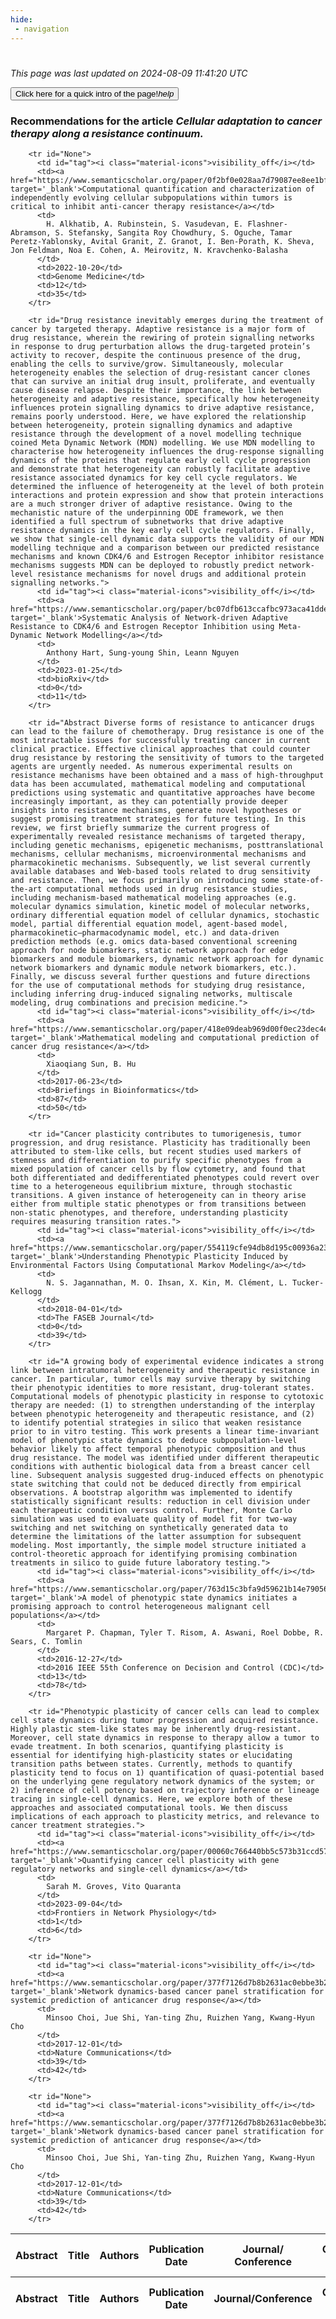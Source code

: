 ```yaml
---
hide:
 - navigation
---
```

<!DOCTYPE html>
#
<html lang="en">
<head>
  <meta charset="utf-8">
</head>

<body>
  <p>
  <i class="footer">This page was last updated on 2024-08-09 11:41:20 UTC</i>
  </p>
  
  <div class="note info" onclick="startIntro()">
    <p>
      <button type="button" class="buttons">
        <div style="display: flex; align-items: center;">
        Click here for a quick intro of the page! <i class="material-icons">help</i>
        </div>
      </button>
    </p>
  </div>

  <p>
  <h3 data-intro='Recommendations for the article'>
    Recommendations for the article <i>Cellular adaptation to cancer therapy along a resistance continuum.</i>
  </h3>
  <table id="table1" class="display wrap" style="width:100%">
  <thead>
    <tr>
        <th data-intro='Click to view the abstract (if available)'>Abstract</th>
        <th>Title</th>
        <th>Authors</th>
        <th>Publication Date</th>
        <th>Journal/ Conference</th>
        <th>Citation count</th>
        <th data-intro='Highest h-index among the authors'>Highest h-index</th>
    </tr>
  </thead>
  <tbody>
    
        <tr id="None">
          <td id="tag"><i class="material-icons">visibility_off</i></td>
          <td><a href="https://www.semanticscholar.org/paper/0f2bf0e028aa7d79087ee8ee1bf9c6a6ea3815c4" target='_blank'>Computational quantification and characterization of independently evolving cellular subpopulations within tumors is critical to inhibit anti-cancer therapy resistance</a></td>
          <td>
            H. Alkhatib, A. Rubinstein, S. Vasudevan, E. Flashner-Abramson, S. Stefansky, Sangita Roy Chowdhury, S. Oguche, Tamar Peretz-Yablonsky, Avital Granit, Z. Granot, I. Ben-Porath, K. Sheva, Jon Feldman, Noa E. Cohen, A. Meirovitz, N. Kravchenko‐Balasha
          </td>
          <td>2022-10-20</td>
          <td>Genome Medicine</td>
          <td>12</td>
          <td>35</td>
        </tr>
    
        <tr id="Drug resistance inevitably emerges during the treatment of cancer by targeted therapy. Adaptive resistance is a major form of drug resistance, wherein the rewiring of protein signalling networks in response to drug perturbation allows the drug-targeted protein’s activity to recover, despite the continuous presence of the drug, enabling the cells to survive/grow. Simultaneously, molecular heterogeneity enables the selection of drug-resistant cancer clones that can survive an initial drug insult, proliferate, and eventually cause disease relapse. Despite their importance, the link between heterogeneity and adaptive resistance, specifically how heterogeneity influences protein signalling dynamics to drive adaptive resistance, remains poorly understood. Here, we have explored the relationship between heterogeneity, protein signalling dynamics and adaptive resistance through the development of a novel modelling technique coined Meta Dynamic Network (MDN) modelling. We use MDN modelling to characterise how heterogeneity influences the drug-response signalling dynamics of the proteins that regulate early cell cycle progression and demonstrate that heterogeneity can robustly facilitate adaptive resistance associated dynamics for key cell cycle regulators. We determined the influence of heterogeneity at the level of both protein interactions and protein expression and show that protein interactions are a much stronger driver of adaptive resistance. Owing to the mechanistic nature of the underpinning ODE framework, we then identified a full spectrum of subnetworks that drive adaptive resistance dynamics in the key early cell cycle regulators. Finally, we show that single-cell dynamic data supports the validity of our MDN modelling technique and a comparison between our predicted resistance mechanisms and known CDK4/6 and Estrogen Receptor inhibitor resistance mechanisms suggests MDN can be deployed to robustly predict network-level resistance mechanisms for novel drugs and additional protein signalling networks.">
          <td id="tag"><i class="material-icons">visibility_off</i></td>
          <td><a href="https://www.semanticscholar.org/paper/bc07dfb613ccafbc973aca41dde40873fb19fcc2" target='_blank'>Systematic Analysis of Network-driven Adaptive Resistance to CDK4/6 and Estrogen Receptor Inhibition using Meta-Dynamic Network Modelling</a></td>
          <td>
            Anthony Hart, Sung-young Shin, Leann Nguyen
          </td>
          <td>2023-01-25</td>
          <td>bioRxiv</td>
          <td>0</td>
          <td>11</td>
        </tr>
    
        <tr id="Abstract Diverse forms of resistance to anticancer drugs can lead to the failure of chemotherapy. Drug resistance is one of the most intractable issues for successfully treating cancer in current clinical practice. Effective clinical approaches that could counter drug resistance by restoring the sensitivity of tumors to the targeted agents are urgently needed. As numerous experimental results on resistance mechanisms have been obtained and a mass of high-throughput data has been accumulated, mathematical modeling and computational predictions using systematic and quantitative approaches have become increasingly important, as they can potentially provide deeper insights into resistance mechanisms, generate novel hypotheses or suggest promising treatment strategies for future testing. In this review, we first briefly summarize the current progress of experimentally revealed resistance mechanisms of targeted therapy, including genetic mechanisms, epigenetic mechanisms, posttranslational mechanisms, cellular mechanisms, microenvironmental mechanisms and pharmacokinetic mechanisms. Subsequently, we list several currently available databases and Web-based tools related to drug sensitivity and resistance. Then, we focus primarily on introducing some state-of-the-art computational methods used in drug resistance studies, including mechanism-based mathematical modeling approaches (e.g. molecular dynamics simulation, kinetic model of molecular networks, ordinary differential equation model of cellular dynamics, stochastic model, partial differential equation model, agent-based model, pharmacokinetic–pharmacodynamic model, etc.) and data-driven prediction methods (e.g. omics data-based conventional screening approach for node biomarkers, static network approach for edge biomarkers and module biomarkers, dynamic network approach for dynamic network biomarkers and dynamic module network biomarkers, etc.). Finally, we discuss several further questions and future directions for the use of computational methods for studying drug resistance, including inferring drug-induced signaling networks, multiscale modeling, drug combinations and precision medicine.">
          <td id="tag"><i class="material-icons">visibility_off</i></td>
          <td><a href="https://www.semanticscholar.org/paper/418e09deab969d00f0ec23dec4e41c180b62d9a4" target='_blank'>Mathematical modeling and computational prediction of cancer drug resistance</a></td>
          <td>
            Xiaoqiang Sun, B. Hu
          </td>
          <td>2017-06-23</td>
          <td>Briefings in Bioinformatics</td>
          <td>87</td>
          <td>50</td>
        </tr>
    
        <tr id="Cancer plasticity contributes to tumorigenesis, tumor progression, and drug resistance. Plasticity has traditionally been attributed to stem‐like cells, but recent studies used markers of stemness and differentiation to purify specific phenotypes from a mixed population of cancer cells by flow cytometry, and found that both differentiated and dedifferentiated phenotypes could revert over time to a heterogeneous equilibrium mixture, through stochastic transitions. A given instance of heterogeneity can in theory arise either from multiple static phenotypes or from transitions between non‐static phenotypes, and therefore, understanding plasticity requires measuring transition rates.">
          <td id="tag"><i class="material-icons">visibility_off</i></td>
          <td><a href="https://www.semanticscholar.org/paper/554119cfe94db8d195c00936a23240ef31a8250e" target='_blank'>Understanding Phenotypic Plasticity Induced by Environmental Factors Using Computational Markov Modeling</a></td>
          <td>
            N. S. Jagannathan, M. O. Ihsan, X. Kin, M. Clément, L. Tucker-Kellogg
          </td>
          <td>2018-04-01</td>
          <td>The FASEB Journal</td>
          <td>0</td>
          <td>39</td>
        </tr>
    
        <tr id="A growing body of experimental evidence indicates a strong link between intratumoral heterogeneity and therapeutic resistance in cancer. In particular, tumor cells may survive therapy by switching their phenotypic identities to more resistant, drug-tolerant states. Computational models of phenotypic plasticity in response to cytotoxic therapy are needed: (1) to strengthen understanding of the interplay between phenotypic heterogeneity and therapeutic resistance, and (2) to identify potential strategies in silico that weaken resistance prior to in vitro testing. This work presents a linear time-invariant model of phenotypic state dynamics to deduce subpopulation-level behavior likely to affect temporal phenotypic composition and thus drug resistance. The model was identified under different therapeutic conditions with authentic biological data from a breast cancer cell line. Subsequent analysis suggested drug-induced effects on phenotypic state switching that could not be deduced directly from empirical observations. A bootstrap algorithm was implemented to identify statistically significant results: reduction in cell division under each therapeutic condition versus control. Further, Monte Carlo simulation was used to evaluate quality of model fit for two-way switching and net switching on synthetically generated data to determine the limitations of the latter assumption for subsequent modeling. Most importantly, the simple model structure initiated a control-theoretic approach for identifying promising combination treatments in silico to guide future laboratory testing.">
          <td id="tag"><i class="material-icons">visibility_off</i></td>
          <td><a href="https://www.semanticscholar.org/paper/763d15c3bfa9d59621b14e79056f68201d678df7" target='_blank'>A model of phenotypic state dynamics initiates a promising approach to control heterogeneous malignant cell populations</a></td>
          <td>
            Margaret P. Chapman, Tyler T. Risom, A. Aswani, Roel Dobbe, R. Sears, C. Tomlin
          </td>
          <td>2016-12-27</td>
          <td>2016 IEEE 55th Conference on Decision and Control (CDC)</td>
          <td>13</td>
          <td>78</td>
        </tr>
    
        <tr id="Phenotypic plasticity of cancer cells can lead to complex cell state dynamics during tumor progression and acquired resistance. Highly plastic stem-like states may be inherently drug-resistant. Moreover, cell state dynamics in response to therapy allow a tumor to evade treatment. In both scenarios, quantifying plasticity is essential for identifying high-plasticity states or elucidating transition paths between states. Currently, methods to quantify plasticity tend to focus on 1) quantification of quasi-potential based on the underlying gene regulatory network dynamics of the system; or 2) inference of cell potency based on trajectory inference or lineage tracing in single-cell dynamics. Here, we explore both of these approaches and associated computational tools. We then discuss implications of each approach to plasticity metrics, and relevance to cancer treatment strategies.">
          <td id="tag"><i class="material-icons">visibility_off</i></td>
          <td><a href="https://www.semanticscholar.org/paper/00060c766440bb5c573b31ccd57a8f5bad3b7b7c" target='_blank'>Quantifying cancer cell plasticity with gene regulatory networks and single-cell dynamics</a></td>
          <td>
            Sarah M. Groves, Vito Quaranta
          </td>
          <td>2023-09-04</td>
          <td>Frontiers in Network Physiology</td>
          <td>1</td>
          <td>6</td>
        </tr>
    
        <tr id="None">
          <td id="tag"><i class="material-icons">visibility_off</i></td>
          <td><a href="https://www.semanticscholar.org/paper/377f7126d7b8b2631ac0ebbe3b2d1f87e8179879" target='_blank'>Network dynamics-based cancer panel stratification for systemic prediction of anticancer drug response</a></td>
          <td>
            Minsoo Choi, Jue Shi, Yan-ting Zhu, Ruizhen Yang, Kwang-Hyun Cho
          </td>
          <td>2017-12-01</td>
          <td>Nature Communications</td>
          <td>39</td>
          <td>42</td>
        </tr>
    
        <tr id="None">
          <td id="tag"><i class="material-icons">visibility_off</i></td>
          <td><a href="https://www.semanticscholar.org/paper/377f7126d7b8b2631ac0ebbe3b2d1f87e8179879" target='_blank'>Network dynamics-based cancer panel stratification for systemic prediction of anticancer drug response</a></td>
          <td>
            Minsoo Choi, Jue Shi, Yan-ting Zhu, Ruizhen Yang, Kwang-Hyun Cho
          </td>
          <td>2017-12-01</td>
          <td>Nature Communications</td>
          <td>39</td>
          <td>42</td>
        </tr>
    
  </tbody>
  <tfoot>
    <tr>
        <th>Abstract</th>
        <th>Title</th>
        <th>Authors</th>
        <th>Publication Date</th>
        <th>Journal/Conference</th>
        <th>Citation count</th>
        <th>Highest h-index</th>
    </tr>
  </tfoot>
  </table>
  </p>

</body>

<script>
var dataTableOptions = {
        initComplete: function () {
        this.api()
            .columns()
            .every(function () {
                let column = this;
 
                // Create select element
                let select = document.createElement('select');
                select.add(new Option(''));
                column.footer().replaceChildren(select);
 
                // Apply listener for user change in value
                select.addEventListener('change', function () {
                    column
                        .search(select.value, {exact: true})
                        .draw();
                });

                // keep the width of the select element same as the column
                select.style.width = '100%';
 
                // Add list of options
                column
                    .data()
                    .unique()
                    .sort()
                    .each(function (d, j) {
                        select.add(new Option(d));
                    });
            });
    },
    scrollX: false,
    scrollCollapse: true,
    paging: true,
    fixedColumns: true,
    columnDefs: [
        {"className": "dt-center", "targets": "_all"},
        // set width for both columns 0 and 1 as 25%
        { width: '5%', targets: 0 },
        { width: '25%', targets: 1 },
        { width: '20%', targets: 2 },
        { width: '10%', targets: 3 },
        { width: '20%', targets: 4 }

      ],
    pageLength: 10,
    layout: {
        topStart: {
            buttons: ['copy', 'csv', 'excel', 'pdf', 'print']
        }
    }
  }
  new DataTable('#table1', dataTableOptions);
  
  var table = $('#table1').DataTable();
  $('#table1 tbody').on('click', 'td:first-child', function () {
    var tr = $(this).closest('tr');
    var row = table.row( tr );

    var rowId = tr.attr('id');
    // alert(rowId);

    if (row.child.isShown()) {
      // This row is already open - close it.
      row.child.hide();
      tr.removeClass('shown');
      tr.find('td:first-child').html('<i class="material-icons">visibility_off</i>');
    } else {
      // Open row.
      // row.child('foo').show();
      var content = '<div class="child-row-content"><strong>Abstract:</strong> ' + rowId + '</div>';
      row.child(content).show();
      tr.addClass('shown');
      tr.find('td:first-child').html('<i class="material-icons">visibility</i>');
    }
  });
</script>
<style>
  .child-row-content {
    text-align: justify;
    text-justify: inter-word;
    word-wrap: break-word; /* Ensure long words are broken */
    white-space: normal; /* Ensure text wraps to the next line */
    max-width: 100%; /* Ensure content does not exceed the table width */
    padding: 10px; /* Optional: add some padding for better readability */
    /* font size */
    font-size: small;
  }
</style>
</html>